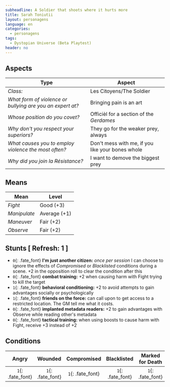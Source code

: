 ```yaml
---
subheadline: A Soldier that shoots where it hurts more
title: Sarah Toniutii
layout: personagens
language: en
categories:
  - personagens
tags:
  - Dystopian Universe (Beta Playtest)
header: no
---
```


## Aspects

| __Type__                                                  |   __Aspect__                                       |
|-----------------------------------------------------------|----------------------------------------------------|
| _Class:_                                                  | Les Citoyens/The Soldier                           |
| _What form of violence or bullying are you an expert at?_ | Bringing pain is an art                            |
| _Whose position do you covet?_                            | Officièl for a section of the _Gerdames_           |
| _Why don't you respect your superiors?_                   | They go for the weaker prey, always                |
| _What causes you to employ violence the most often?_      | Don't mess with me, if you like your bones whole   |
| _Why did you join la Résistance?_                         | I want to demove the biggest prey                  |

## Means

| __Mean__     | __Level__    |
|--------------|--------------|
| _Fight_      | Good (+3)    |
| _Manipulate_ | Average (+1) |
| _Maneuver_   | Fair (+2)    |
| _Observe_    | Fair (+2)    |

## Stunts [ Refresh: 1 ]

+ `0`{: .fate_font} __I'm just another citizen:__ _once per session_ I can choose to ignore the effects of _Compromised_ or _Blacklisted_ conditions during a scene. +2 in the opposition roll to clear the condition after this
+ `0`{: .fate_font} __combat training:__ +2 when causing harm with Fight trying to kill the target
+ `1`{: .fate_font} __behavioral conditioning:__ +2 to avoid attempts to gain advantages socially or psychologically
+ `1`{: .fate_font} __friends on the force:__ can call upon to get access to a restricted location. The GM tell me what it costs.
+ `0`{: .fate_font} __implanted metadata readers:__  +2 to gain advantages with Observe while reading other's metadata
+ `0`{: .fate_font} __tactical training:__ when using boosts to cause harm with Fight, receive +3 instead of +2

## Conditions

| __Angry__ | __Wounded__ | __Compromised__ | __Blacklisted__ | __Marked for Death__ |
|:---------:|:-----------:|:---------------:|:---------------:|:--------------------:|
| `1`{: .fate_font} | `1`{: .fate_font} | `1`{: .fate_font} | `1`{: .fate_font} | `1`{: .fate_font} |
